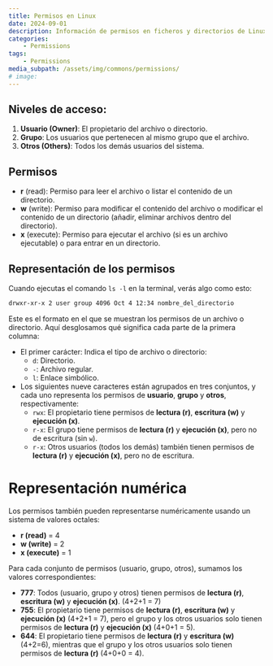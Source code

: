 ```yaml
---
title: Permisos en Linux
date: 2024-09-01
description: Información de permisos en ficheros y directorios de Linux.
categories:
    - Permissions
tags:
    - Permissions
media_subpath: /assets/img/commons/permissions/
# image:
---
```


## Niveles de acceso:

1. **Usuario (Owner)**: El propietario del archivo o directorio.
2. **Grupo**: Los usuarios que pertenecen al mismo grupo que el archivo.
3. **Otros (Others)**: Todos los demás usuarios del sistema.

## Permisos

- **r** (read): Permiso para leer el archivo o listar el contenido de un directorio.
- **w** (write): Permiso para modificar el contenido del archivo o modificar el contenido de un directorio (añadir, eliminar archivos dentro del directorio).
- **x** (execute): Permiso para ejecutar el archivo (si es un archivo ejecutable) o para entrar en un directorio.

## Representación de los permisos

Cuando ejecutas el comando `ls -l` en la terminal, verás algo como esto:

```bash
drwxr-xr-x 2 user group 4096 Oct 4 12:34 nombre_del_directorio
```

Este es el formato en el que se muestran los permisos de un archivo o directorio. Aquí desglosamos qué significa cada parte de la primera columna:

- El primer carácter: Indica el tipo de archivo o directorio:
    - `d`: Directorio.
    - `-`: Archivo regular.
    - `l`: Enlace simbólico.
- Los siguientes nueve caracteres están agrupados en tres conjuntos, y cada uno representa los permisos de **usuario**, **grupo** y **otros**, respectivamente:
    - `rwx`: El propietario tiene permisos de **lectura (r)**, **escritura (w)** y **ejecución (x)**.
    - `r-x`: El grupo tiene permisos de **lectura (r)** y **ejecución (x)**, pero no de escritura (sin `w`).
    - `r-x`: Otros usuarios (todos los demás) también tienen permisos de **lectura (r)** y **ejecución (x)**, pero no de escritura.

# Representación numérica

Los permisos también pueden representarse numéricamente usando un sistema de valores octales:

- **r (read)** = 4
- **w (write)** = 2
- **x (execute)** = 1

Para cada conjunto de permisos (usuario, grupo, otros), sumamos los valores correspondientes:

- **777**: Todos (usuario, grupo y otros) tienen permisos de **lectura (r)**, **escritura (w)** y **ejecución (x)**. (4+2+1 = 7)
- **755**: El propietario tiene permisos de **lectura (r)**, **escritura (w)** y **ejecución (x)** (4+2+1 = 7), pero el grupo y los otros usuarios solo tienen permisos de **lectura (r)** y **ejecución (x)** (4+0+1 = 5).
- **644**: El propietario tiene permisos de **lectura (r)** y **escritura (w)** (4+2=6), mientras que el grupo y los otros usuarios solo tienen permisos de **lectura (r)** (4+0+0 = 4).
